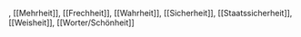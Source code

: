 , [[Mehrheit]], [[Frechheit]], [[Wahrheit]], [[Sicherheit]], [[Staatssicherheit]], [[Weisheit]], [[Worter/Schönheit]]
